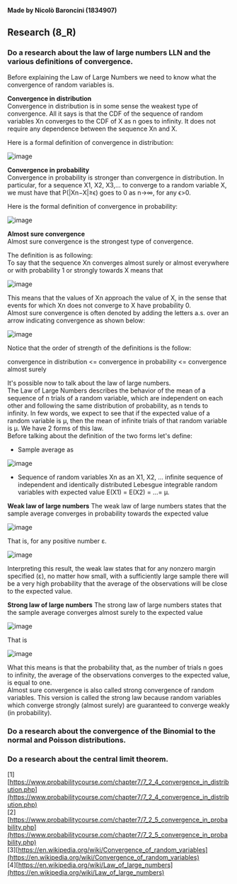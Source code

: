 **Made by Nicolò Baroncini (1834907)**

## Research (8_R)
### Do a research about the law of large numbers LLN and the various definitions of convergence.
Before explaining the Law of Large Numbers we need to know what the convergence of random variables is.

**Convergence in distribution**\
Convergence in distribution is in some sense the weakest type of convergence. All it says is that the CDF of the sequence of random variables Xn converges to the CDF of X as n goes to infinity. It does not require any dependence between the sequence Xn and X.

Here is a formal definition of convergence in distribution:

![image](https://user-images.githubusercontent.com/78324346/139832899-33768556-5ad0-4ae1-a2f5-40ef7afc708d.png)

**Convergence in probability**\
Convergence in probability is stronger than convergence in distribution. In particular, for a sequence X1, X2, X3,... to converge to a random variable X, we must have that P(|Xn−X|≥ϵ) goes to 0 as n→∞, for any ϵ>0.

Here is the formal definition of convergence in probability:

![image](https://user-images.githubusercontent.com/78324346/139833313-336855aa-1286-4e26-ade1-f6ad995da4d4.png)

**Almost sure convergence**\
Almost sure convergence is the strongest type of convergence.

The definition is as following:\
To say that the sequence Xn converges almost surely or almost everywhere or with probability 1 or strongly towards X means that

![image](https://user-images.githubusercontent.com/78324346/139833897-8c3ecebd-3f1d-49a2-b3ee-e93e2ad5370c.png)

This means that the values of Xn approach the value of X, in the sense that events for which Xn does not converge to X have probability 0. \
Almost sure convergence is often denoted by adding the letters a.s. over an arrow indicating convergence as shown below:

![image](https://user-images.githubusercontent.com/78324346/139834045-6d7511a0-7355-4a30-954e-79156152511e.png)

Notice that the order of strength of the definitions is the follow:

convergence in distribution <= convergence in probability <= convergence almost surely

It's possible now to talk about the law of large numbers. \
The Law of Large Numbers describes the behavior of the mean of a sequence of n trials of a random variable, which are independent on each other and following the same distribution of probability, as n tends to infinity. 
In few words, we expect to see that if the expected value of a random variable is μ, then the mean of infinite trials of that random variable is μ.
We have 2 forms of this law. \
Before talking about the definition of the two forms let's define:

- Sample average as

![image](https://user-images.githubusercontent.com/78324346/139836034-b98974c9-ed82-41e2-8ea2-8d20ffe5f0cb.png)

- Sequence of random variables Xn as an X1, X2, ... infinite sequence of independent and identically distributed Lebesgue integrable random variables with expected value E(X1) = E(X2) = ...= µ.

**Weak law of large numbers**
The weak law of large numbers states that the sample average converges in probability towards the expected value 

![image](https://user-images.githubusercontent.com/78324346/139835599-891e5dec-21ca-4789-b2ca-a1283464c18d.png)

That is, for any positive number ε.

![image](https://user-images.githubusercontent.com/78324346/139835646-bf64dbf9-045d-4367-b6ac-29bccf4cf66d.png)

Interpreting this result, the weak law states that for any nonzero margin specified (ε), no matter how small, with a sufficiently large sample there will be a very high probability that the average of the observations will be close to the expected value.

**Strong law of large numbers**
The strong law of large numbers states that the sample average converges almost surely to the expected value

![image](https://user-images.githubusercontent.com/78324346/139836264-712a9198-1e49-4cc3-b26d-949c1785337a.png)

That is

![image](https://user-images.githubusercontent.com/78324346/139836289-e737678f-8a9e-4718-b61a-2ff6db2d47ba.png)

What this means is that the probability that, as the number of trials n goes to infinity, the average of the observations converges to the expected value, is equal to one. \
Almost sure convergence is also called strong convergence of random variables. This version is called the strong law because random variables which converge strongly (almost surely) are guaranteed to converge weakly (in probability).

### Do a research about the convergence of the Binomial to the normal and Poisson distributions.

###  Do a research about the central limit theorem.

[1][https://www.probabilitycourse.com/chapter7/7_2_4_convergence_in_distribution.php](https://www.probabilitycourse.com/chapter7/7_2_4_convergence_in_distribution.php) \
[2][https://www.probabilitycourse.com/chapter7/7_2_5_convergence_in_probability.php](https://www.probabilitycourse.com/chapter7/7_2_5_convergence_in_probability.php) \
[3][https://en.wikipedia.org/wiki/Convergence_of_random_variables](https://en.wikipedia.org/wiki/Convergence_of_random_variables) \
[4][https://en.wikipedia.org/wiki/Law_of_large_numbers](https://en.wikipedia.org/wiki/Law_of_large_numbers)
